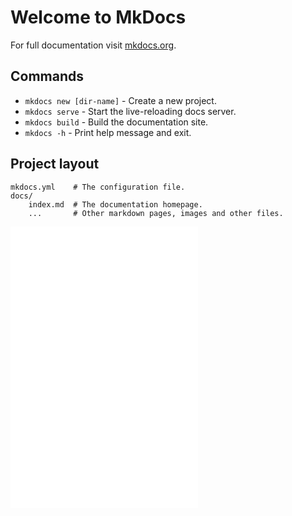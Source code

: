 # Welcome to MkDocs
 
For full documentation visit [mkdocs.org](https://www.mkdocs.org).
 
## Commands
 
* `mkdocs new [dir-name]` - Create a new project.
* `mkdocs serve` - Start the live-reloading docs server.
* `mkdocs build` - Build the documentation site.
* `mkdocs -h` - Print help message and exit.
 
## Project layout
 
    mkdocs.yml    # The configuration file.
    docs/
        index.md  # The documentation homepage.
        ...       # Other markdown pages, images and other files.

![Pagina Unai](unai.md)
![Pagina Rodrigo](rodrigo.md)
![Pagina Alvaro](alvaro.md)
